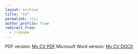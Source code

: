 ```yaml
---
layout: archive
title: "CV"
permalink: /cv/
author_profile: true
redirect_from:
  - /resume
---
```

PDF version: [My CV PDF]('http://Shengbo-Wang.github.io/files/CV/CV.pdf')
Microsoft Word version: [My CV DOCX]('http://Shengbo-Wang.github.io/files/CV/CV.docx')